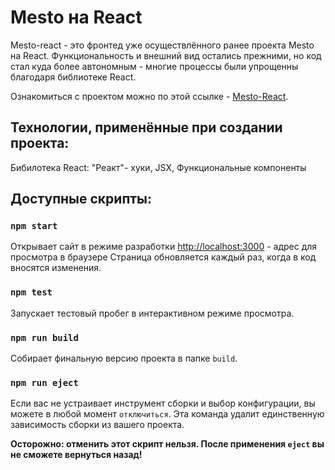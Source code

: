 # Mesto на React

Mesto-react - это фронтед уже осуществлённого ранее проекта Mesto на React. Функциональность и внешний вид остались прежними, но код стал куда более автономным - многие процессы были упрощенны благодаря библиотеке React.

Ознакомиться с проектом можно по этой ссылке - [Mesto-React](https://rina-dz.github.io/mesto-react/).

## Технологии, применённые при создании проекта: 
Бибилотека React: "Реакт"- хуки, JSX, Функциональные компоненты

## Доступные скрипты: 

### `npm start`

Открывает сайт в режиме разработки 
[http://localhost:3000](http://localhost:3000) - адрес для просмотра в браузере
Страница обновляется каждый раз, когда в код вносятся изменения.

### `npm test`

Запускает тестовый пробег в интерактивном режиме просмотра.

### `npm run build`

Собирает финальную версию проекта в папке `build`.

### `npm run eject`

Если вас не устраивает инструмент сборки и выбор конфигурации, вы можете в любой момент `отключиться`. Эта команда удалит единственную зависимость сборки из вашего проекта.

**Осторожно: отменить этот скрипт нельзя. После применения `eject` вы не сможете вернуться назад!**


